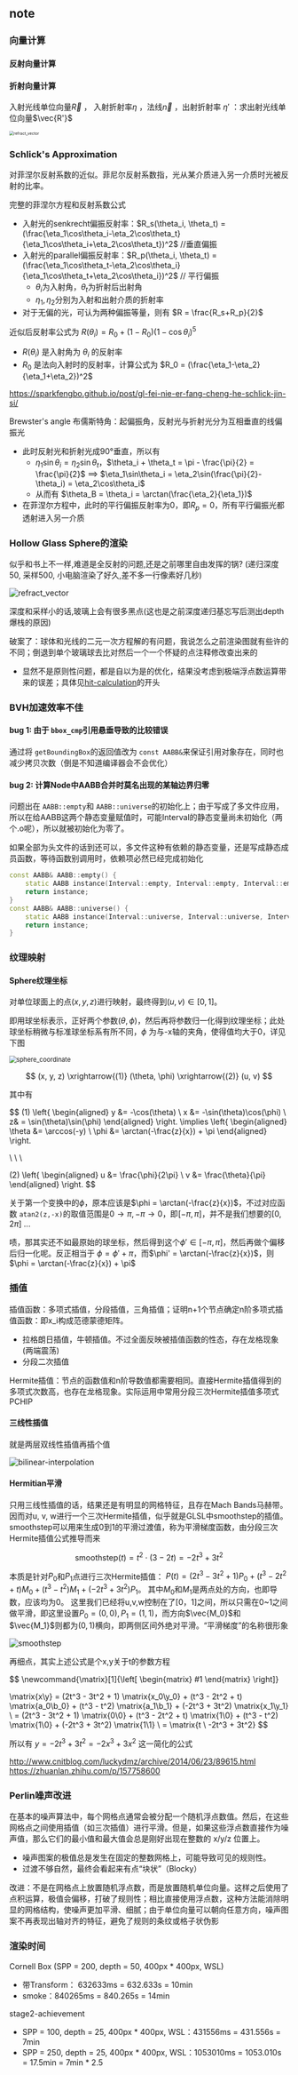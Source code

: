 ## note

### 向量计算

#### 反射向量计算

#### 折射向量计算

入射光线单位向量$\vec{R}$ ， 入射折射率$\eta$ ，法线$\vec{n}$ ，出射折射率 $\eta '$ ：求出射光线单位向量$\vec{R'}$

<img src="./figs/refract_vector.jpg" alt="refract_vector" style="zoom:50%;" />

### Schlick's Approximation

对菲涅尔反射系数的近似。菲尼尔反射系数指，光从某介质进入另一介质时光被反射的比率。

完整的菲涅尔方程和反射系数公式

- 入射光的senkrecht偏振反射率：$R_s(\theta_i, \theta_t) = (\frac{\eta_1\cos\theta_i-\eta_2\cos\theta_t}{\eta_1\cos\theta_i+\eta_2\cos\theta_t})^2$   //垂直偏振
- 入射光的parallel偏振反射率：$R_p(\theta_i, \theta_t) = (\frac{\eta_1\cos\theta_t-\eta_2\cos\theta_i}{\eta_1\cos\theta_t+\eta_2\cos\theta_i})^2$   // 平行偏振
  - $\theta_i$为入射角，$\theta_t$为折射后出射角
  - $\eta_1, \eta_2$分别为入射和出射介质的折射率
- 对于无偏的光，可认为两种偏振等量，则有 $R = \frac{R_s+R_p}{2}$

近似后反射率公式为 $R(\theta_i) = R_0 + (1 - R_0)(1-\cos\theta_i)^5$

- $R(\theta_i)$ 是入射角为 $\theta_i$ 的反射率
- $R_0$ 是法向入射时的反射率，计算公式为 $R_0 = (\frac{\eta_1-\eta_2}{\eta_1+\eta_2})^2$

https://sparkfengbo.github.io/post/gl-fei-nie-er-fang-cheng-he-schlick-jin-si/

Brewster's angle 布儒斯特角：起偏振角，反射光与折射光分为互相垂直的线偏振光

- 此时反射光和折射光成90°垂直，所以有
  - $\eta_1\sin\theta_i = \eta_2\sin\theta_t$，$\theta_i + \theta_t = \pi - \frac{\pi}{2} = \frac{\pi}{2}$ $\implies$ $\eta_1\sin\theta_i = \eta_2\sin(\frac{\pi}{2}-\theta_i) = \eta_2\cos\theta_i$
  - 从而有 $\theta_B = \theta_i = \arctan(\frac{\eta_2}{\eta_1})$
- 在菲涅尔方程中，此时的平行偏振反射率为0，即$R_p = 0$，所有平行偏振光都透射进入另一介质

### Hollow Glass Sphere的渲染

似乎和书上不一样,难道是全反射的问题,还是之前哪里自由发挥的锅? (递归深度50, 采样500, 小电脑渲染了好久,差不多一行像素好几秒)

<img src="./figs/hollow_glass_diff.png" alt="refract_vector" style="zoom:100%;" />

深度和采样小的话,玻璃上会有很多黑点(这也是之前深度递归基忘写后测出depth爆栈的原因)

破案了：球体和光线的二元一次方程解的有问题，我说怎么之前渲染图就有些许的不同；倒退到单个玻璃球去比对然后一个一个怀疑的点注释修改查出来的

- 显然不是原则性问题，都是自以为是的优化，结果没考虑到极端浮点数运算带来的误差；具体见[hit-calculation](./hit-calculation.md)的开头

### BVH加速效率不佳

#### bug 1: 由于 `bbox_cmp`引用悬垂导致的比较错误

通过将 `getBoundingBox`的返回值改为 `const AABB&`来保证引用对象存在，同时也减少拷贝次数（倒是不知道编译器会不会优化）

#### bug 2: 计算Node中AABB合并时莫名出现的某轴边界归零

问题出在 `AABB::empty`和 `AABB::universe`的初始化上；由于写成了多文件应用，所以在给AABB这两个静态变量赋值时，可能Interval的静态变量尚未初始化（两个.o呢），所以就被初始化为零了。

如果全部为头文件的话到还可以，多文件这种有依赖的静态变量，还是写成静态成员函数，等待函数别调用时，依赖项必然已经完成初始化

```cpp
const AABB& AABB::empty() {
    static AABB instance(Interval::empty, Interval::empty, Interval::empty);
    return instance;
}
const AABB& AABB::universe() {
    static AABB instance(Interval::universe, Interval::universe, Interval::universe);
    return instance;
}
```

### 纹理映射

#### Sphere纹理坐标

对单位球面上的点$(x, y, z)$进行映射，最终得到$(u,v) \in [0, 1]$。

即用球坐标表示，正好两个参数$(\theta, \phi)$，然后再将参数归一化得到纹理坐标；此处球坐标稍微与标准球坐标系有所不同，$\phi$ 为与-x轴的夹角，使得值均大于0，详见下图

<img src="./figs/sphere-uvmap.png" alt="sphere_coordinate" style="zoom:80%;" />

$$
(x, y, z) \xrightarrow{(1)} (\theta, \phi) \xrightarrow{(2)} (u, v)
$$

其中有

$$
(1) 
\left\{ \begin{aligned} y &= -\cos(\theta) \\ x &= -\sin(\theta)\cos(\phi) \\ z& = \sin(\theta)\sin(\phi) \end{aligned} \right.
    \implies
\left\{ \begin{aligned} \theta &= \arccos(-y) \\ \phi &= \arctan(-\frac{z}{x}) + \pi \end{aligned} \right.

\ \ \ 

(2)
\left\{
\begin{aligned}
u &= \frac{\phi}{2\pi} \\
v &= \frac{\theta}{\pi}
\end{aligned}
\right.
$$

关于第一个变换中的$\phi$，原本应该是$\phi = \arctan(-\frac{z}{x})$，不过对应函数 `atan2(z,-x)`的取值范围是$0 \to \pi, -\pi \to 0$，即$[-\pi, \pi]$，并不是我们想要的$[0, 2\pi]$ ...

啧，那其实还不如最原始的球坐标，然后得到这个$\phi' \in [-\pi, \pi]$，然后再做个偏移后归一化呢。反正相当于 $\phi = \phi' + \pi$，而$\phi' = \arctan(-\frac{z}{x})$，则$\phi = \arctan(-\frac{z}{x}) + \pi$

### 插值

插值函数：多项式插值，分段插值，三角插值；证明n+1个节点确定n阶多项式插值函数：即x_i构成范德蒙德矩阵。

- 拉格朗日插值，牛顿插值。不过全面反映被插值函数的性态，存在龙格现象(两端震荡)
- 分段二次插值

Hermite插值：节点的函数值和n阶导数值都需要相同。直接Hermite插值得到的多项式次数高，也存在龙格现象。实际运用中常用分段三次Hermite插值多项式PCHIP

#### 三线性插值

就是两层双线性插值再插个值

![bilinear-interpolation](./figs/bilinear_interp.png)

#### Hermitian平滑

只用三线性插值的话，结果还是有明显的网格特征，且存在Mach Bands马赫带。因而对u, v, w进行一个三次Hermite插值，似乎就是GLSL中smoothstep的插值。smoothstep可以用来生成0到1的平滑过渡值，称为平滑梯度函数，由分段三次Hermite插值公式推导而来

$$
\textrm{smoothstep}(t) = t^2\cdot(3-2t) = -2t^3 + 3t^2
$$

本质是针对$P_0$和$P_1$点进行三次Hermite插值： $P(t) = (2t^3 - 3t^2 + 1)P_0 + (t^3 - 2t^2 + t)M_0 + (t^3 - t^2)M_1 + (-2t^3 + 3t^2)P_1$。
其中$M_0$和$M_1$是两点处的方向，也即导数，应该均为0。
这里我们已经将u,v,w控制在了$[0，1]$之间，所以只需在0~1之间做平滑，即这里设置$P_0 = (0, 0), P_1 = (1, 1)$，而方向$\vec{M_0}$和$\vec{M_1}$则都为$(0,1)$横向，即两侧区间外绝对平滑。“平滑梯度”的名称很形象

![smoothstep](./figs/smoothstep.png)

再细点，其实上述公式是个x,y关于t的参数方程

$$
\newcommand{\matrix}[1]{\left[ \begin{matrix} #1 \end{matrix} \right]}

\matrix{x\\y} = (2t^3 - 3t^2 + 1) \matrix{x_0\\y_0} + (t^3 - 2t^2 + t) \matrix{a_0\\b_0} + (t^3 - t^2) \matrix{a_1\\b_1} + (-2t^3 + 3t^2) \matrix{x_1\\y_1}  \\
= (2t^3 - 3t^2 + 1) \matrix{0\\0} + (t^3 - 2t^2 + t) \matrix{1\\0} + (t^3 - t^2) \matrix{1\\0} + (-2t^3 + 3t^2) \matrix{1\\1} \\
= \matrix{t \\ -2t^3 + 3t^2}
$$

所以有 $y = -2t^3 + 3t^2 = -2x^3 + 3x^2$ 这一简化的公式

http://www.cnitblog.com/luckydmz/archive/2014/06/23/89615.html
https://zhuanlan.zhihu.com/p/157758600

### Perlin噪声改进

在基本的噪声算法中，每个网格点通常会被分配一个随机浮点数值。然后，在这些网格点之间使用插值（如三次插值）进行平滑。但是，如果这些浮点数直接作为噪声值，那么它们的最小值和最大值会总是刚好出现在整数的 x/y/z 位置上。

- 噪声图案的极值总是发生在固定的整数网格上，可能导致可见的规则性。
- 过渡不够自然，最终会看起来有点“块状”（Blocky）

改进：不是在网格点上放置随机浮点数，而是放置随机单位向量。这样之后使用了点积运算，极值会偏移，打破了规则性；相比直接使用浮点数，这种方法能消除明显的网格结构，使噪声更加平滑、细腻；由于单位向量可以朝向任意方向，噪声图案不再表现出轴对齐的特征，避免了规则的条纹或格子状伪影

### 渲染时间


Cornell Box (SPP = 200, depth = 50, 400px * 400px, WSL)

- 带Transform： 632633ms = 632.633s = 10min
- smoke：840265ms = 840.265s = 14min

stage2-achievement

- SPP = 100, depth = 25, 400px * 400px, WSL：431556ms = 431.556s = 7min
- SPP = 250, depth = 25, 400px * 400px, WSL：1053010ms = 1053.010s = 17.5min = 7min * 2.5
